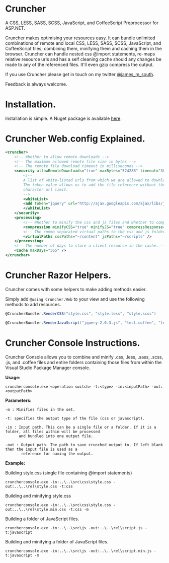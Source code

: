 ﻿		
Cruncher
=========

A CSS, LESS, SASS, SCSS, JavaScript, and CoffeeScript Preprocessor for ASP.NET.

Cruncher makes optimising your resources easy. It can bundle unlimited combinations of remote and local CSS, LESS, SASS, SCSS, JavaScript, and CoffeeScript files;
combining them, minifying them and caching them in the browser. Cruncher can handle nested css @import statements, re-maps relative resource urls and has a self cleaning 
cache should any changes be made to any of the referenced files.
It'll even gzip compress the output.  

If you use Cruncher please get in touch on my twitter [@james_m_south](https://twitter.com/james_m_south).

Feedback is always welcome.

Installation.
===============================
Installation is simple. A Nuget package is available [here][1]. 

  [1]: https://nuget.org/packages/Cruncher/


Cruncher Web.config Explained.
===============================

``` xml
<cruncher>
	<!-- Whether to allow remote downloads -->
	<!-- The maximum allowed remote file size in bytes -->
	<!-- The remote file download timeout in milliseconds -->
	<security allowRemoteDownloads="true" maxBytes="524288" timeout="300000">
		<!--
		A list of white-listed urls from which we are allowed to download and process remote files.
		The token value allows us to add the file reference without the risk of hitting IEs 1024 
		character url limit.
		-->
		<whiteList>
		<add token="jquery" url="http://ajax.googleapis.com/ajax/libs/jquery/2.0.3/jquery.js" />
		</whiteList>
	</security>
	<processing>
		<!-- Whether to minify the css and js files and whether to compress the http response using gzip.-->
		<compression minifyCSS="true" minifyJS="true" compressResponse="true" />
		<!-- The comma separated virtual paths to the css and js folders.-->
		<virtualPaths cssPaths="~/content" jsPaths="~/scripts" />
	</processing>
	<!-- The number of days to store a client resource in the cache. -->
	<cache maxDays="365" />
</cruncher>
```

		
Cruncher Razor Helpers.
=======================

Cruncher comes with some helpers to make adding methods easier.

Simply add `@using Cruncher.Web` to your view and use the following methods to add resources.

``` csharp
@CruncherBundler.RenderCSS("style.css", "style.less", "style.scss")

@CruncherBundler.RenderJavaScript("jquery-2.0.3.js", "test.coffee", "test.js")
```

Cruncher Console Instructions.
==============================

Cruncher Console allows you to combine and minify .css, .less, .sass, .scss, .js, and .coffee files and entire folders containing those 
files from within the Visual Studio Package Manager console.

**Usage:**

    cruncherconsole.exe <operation switch> -t:<type> -in:<inputPath> -out:<outputPath>

**Parameters:**

	-m : Minifies files in the set.

	-t: specifies the output type of the file (css or javascript).
  
	-in : Input path. This can be a single file or a folder. If it is a folder, all files within will be processed 
	      and bundled into one output file.

	-out : Output path. The path to save crunched output to. If left blank then the input file is used as a 
	       reference for naming the output.

**Example:**

Building style.css (single file containing @import statements)
    
    cruncherconsole.exe -in:..\..\src\css\style.css -out:..\..\rel\style.css -t:css 

Building and minifying style.css
    
	cruncherconsole.exe -in:..\..\src\css\style.css -out:..\..\rel\style.min.css -t:css -m

Building a folder of JavaScript files.

    cruncherconsole.exe -in:..\..\src\js -out:..\..\rel\script.js -t:javascript 

Building and minifying a folder of JavaScript files.

    cruncherconsole.exe -in:..\..\src\js -out:..\..\rel\script.min.js -t:javascript -m
